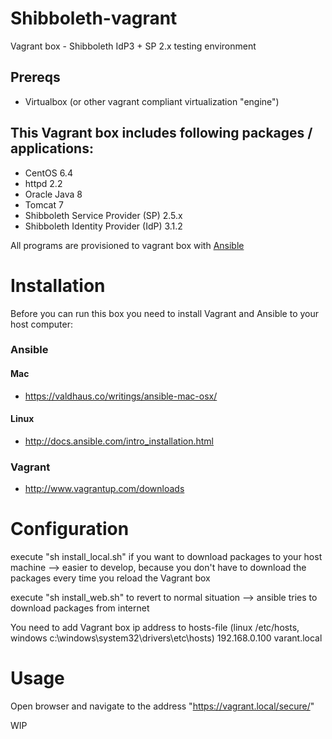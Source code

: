 # Shibboleth-vagrant
Vagrant box - Shibboleth IdP3 + SP 2.x testing environment

## Prereqs
* Virtualbox (or other vagrant compliant virtualization "engine")

## This Vagrant box includes following packages / applications:
* CentOS 6.4
* httpd 2.2
* Oracle Java 8
* Tomcat 7
* Shibboleth Service Provider (SP) 2.5.x
* Shibboleth Identity Provider (IdP) 3.1.2

All programs are provisioned to vagrant box with [Ansible](https://www.google.com)

# Installation

Before you can run this box you need to install Vagrant and Ansible to your host computer:
### Ansible

#### Mac
* https://valdhaus.co/writings/ansible-mac-osx/

#### Linux
* http://docs.ansible.com/intro_installation.html

### Vagrant
* http://www.vagrantup.com/downloads

# Configuration
execute "sh install_local.sh" if you want to download packages to your host machine --> easier to develop, because you don't have to download the packages every time you reload the Vagrant box

execute "sh install_web.sh" to revert to normal situation --> ansible tries to download packages from internet

You need to add Vagrant box ip address to hosts-file (linux /etc/hosts, windows c:\windows\system32\drivers\etc\hosts)
192.168.0.100 varant.local

# Usage
Open browser and navigate to the address "https://vagrant.local/secure/"

WIP
